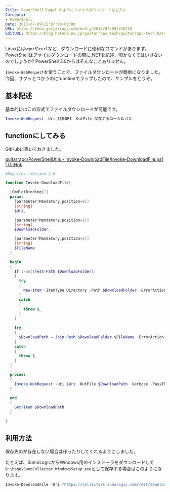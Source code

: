 ```yaml
---
Title: PowerShellでwget のようにファイルダウンロードをしたい
Category:
- PowerShell
Date: 2013-07-09T22:07:10+09:00
URL: https://tech.guitarrapc.com/entry/2013/07/09/220710
EditURL: https://blog.hatena.ne.jp/guitarrapc_tech/guitarrapc-tech.hatenablog.com/atom/entry/6802418398340941341
---
```


<!--
Date: 2013-07-09T22:07:10+09:00
URL: https://tech.guitarrapc.com/entry/2013/07/09/220710
-->

Linuxには`wget`や`curl`など、ダウンロードに便利なコマンドがあります。
PowerShellはファイルダウンロードの際に.NETを記述、叩かなくてはいけないのでしょうか?
PowerShell 3.0からはそんなことありません。

`Invoke-WebRequest`を使うことで、ファイルダウンロードが簡単になりました。
今回、サクッとつかうのにfunctionでラップしたので、サンプルをどうぞ。

## 基本記述

基本的にはこの形式でファイルダウンロードが可能です。

```ps1
Invoke-WebRequest -Uri 対象URI -OutFile 保存するローカルパス
```

## functionにしてみる

GitHubに置いておきました。

[guitarrapc/PowerShellUtils - Invoke-DownloadFile/Invoke-DownloadFile.ps1 | GitHub](https://github.com/guitarrapc/PowerShellUtil/blob/master/Invoke-DownloadFile/Invoke-DownloadFile.ps1)

```ps1
#Requires -Version 3.0

function Invoke-DownloadFile{

  [CmdletBinding()]
  param(
    [parameter(Mandatory,position=0)]
    [string]
    $Uri,

    [parameter(Mandatory,position=1)]
    [string]
    $DownloadFolder,

    [parameter(Mandatory,position=2)]
    [string]
    $FileName
  )

  begin
  {
    If (-not(Test-Path $DownloadFolder))
    {
      try
      {
        New-Item -ItemType Directory -Path $DownloadFolder -ErrorAction stop
      }
      catch
      {
        throw $_
      }
    }

    try
    {
      $DownloadPath = Join-Path $DownloadFolder $FileName -ErrorAction Stop
    }
    catch
    {
      throw $_
    }
  }

  process
  {
    Invoke-WebRequest -Uri $Uri -OutFile $DownloadPath -Verbose -PassThru
  }

  end
  {
    Get-Item $DownloadPath
  }

}
```

## 利用方法

保存先のが存在しない場合は作ったりしてくれるようにしました。

たとえば、SumoLogicからWindows用のインストーラをダウンロードして`D:\hoge\SumoCollector_WindowsSetup.exe`として保存する場合はこのようになります。

```ps1
Invoke-DownloadFile -Uri "https://collectors.sumologic.com/rest/download/windows" -DownloadFolder "D:\hoge" -FileName "SumoCollector_WindowsSetup.exe"
```
